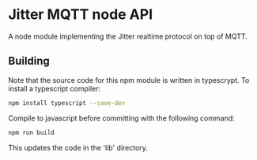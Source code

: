 # Jitter MQTT node API

A node module implementing the Jitter realtime protocol on top of MQTT.

## Building

Note that the source code for this npm module is written in typescrypt. To install a typescript compiler:

```bash
npm install typescript --save-dev
```

Compile to javascript before committing with the following command:

```bash
npm run build
```
This updates the code in the 'lib' directory.

